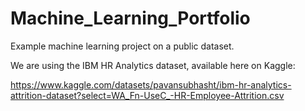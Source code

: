# Machine_Learning_Portfolio
Example machine learning project on a public dataset.

We are using the IBM HR Analytics dataset, available here on Kaggle:

https://www.kaggle.com/datasets/pavansubhasht/ibm-hr-analytics-attrition-dataset?select=WA_Fn-UseC_-HR-Employee-Attrition.csv

